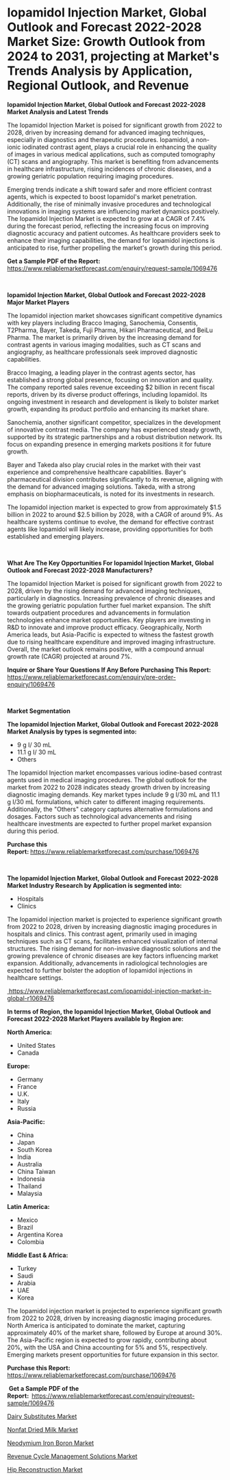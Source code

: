 <p><h1>Iopamidol Injection Market, Global Outlook and Forecast 2022-2028 Market Size: Growth Outlook from 2024 to 2031, projecting at Market's Trends Analysis by Application, Regional Outlook, and Revenue</h1></p><p><strong>Iopamidol Injection Market, Global Outlook and Forecast 2022-2028 Market Analysis and Latest Trends</strong></p>
<p><p>The Iopamidol Injection Market is poised for significant growth from 2022 to 2028, driven by increasing demand for advanced imaging techniques, especially in diagnostics and therapeutic procedures. Iopamidol, a non-ionic iodinated contrast agent, plays a crucial role in enhancing the quality of images in various medical applications, such as computed tomography (CT) scans and angiography. This market is benefiting from advancements in healthcare infrastructure, rising incidences of chronic diseases, and a growing geriatric population requiring imaging procedures.</p><p>Emerging trends indicate a shift toward safer and more efficient contrast agents, which is expected to boost Iopamidol's market penetration. Additionally, the rise of minimally invasive procedures and technological innovations in imaging systems are influencing market dynamics positively. The Iopamidol Injection Market is expected to grow at a CAGR of 7.4% during the forecast period, reflecting the increasing focus on improving diagnostic accuracy and patient outcomes. As healthcare providers seek to enhance their imaging capabilities, the demand for Iopamidol injections is anticipated to rise, further propelling the market's growth during this period.</p></p>
<p><strong>Get a Sample PDF of the Report:&nbsp;</strong> <a href="https://www.reliablemarketforecast.com/enquiry/request-sample/1069476?utm_campaign=1885&utm_medium=2&utm_source=Github&utm_content=ia&utm_term=25122024&utm_id=iopamidol-injection-market-global-outlook-and-forecast-2022-2028">https://www.reliablemarketforecast.com/enquiry/request-sample/1069476</a></p>
<p>&nbsp;</p>
<p><strong>Iopamidol Injection Market, Global Outlook and Forecast 2022-2028 Major Market Players</strong></p>
<p><p>The Iopamidol injection market showcases significant competitive dynamics with key players including Bracco Imaging, Sanochemia, Consentis, T2Pharma, Bayer, Takeda, Fuji Pharma, Hikari Pharmaceutical, and BeiLu Pharma. The market is primarily driven by the increasing demand for contrast agents in various imaging modalities, such as CT scans and angiography, as healthcare professionals seek improved diagnostic capabilities.</p><p>Bracco Imaging, a leading player in the contrast agents sector, has established a strong global presence, focusing on innovation and quality. The company reported sales revenue exceeding $2 billion in recent fiscal reports, driven by its diverse product offerings, including Iopamidol. Its ongoing investment in research and development is likely to bolster market growth, expanding its product portfolio and enhancing its market share.</p><p>Sanochemia, another significant competitor, specializes in the development of innovative contrast media. The company has experienced steady growth, supported by its strategic partnerships and a robust distribution network. Its focus on expanding presence in emerging markets positions it for future growth.</p><p>Bayer and Takeda also play crucial roles in the market with their vast experience and comprehensive healthcare capabilities. Bayer's pharmaceutical division contributes significantly to its revenue, aligning with the demand for advanced imaging solutions. Takeda, with a strong emphasis on biopharmaceuticals, is noted for its investments in research.</p><p>The Iopamidol injection market is expected to grow from approximately $1.5 billion in 2022 to around $2.5 billion by 2028, with a CAGR of around 9%. As healthcare systems continue to evolve, the demand for effective contrast agents like Iopamidol will likely increase, providing opportunities for both established and emerging players.</p></p>
<p>&nbsp;</p>
<p><strong>What Are The Key Opportunities For Iopamidol Injection Market, Global Outlook and Forecast 2022-2028 Manufacturers?</strong></p>
<p><p>The Iopamidol Injection Market is poised for significant growth from 2022 to 2028, driven by the rising demand for advanced imaging techniques, particularly in diagnostics. Increasing prevalence of chronic diseases and the growing geriatric population further fuel market expansion. The shift towards outpatient procedures and advancements in formulation technologies enhance market opportunities. Key players are investing in R&D to innovate and improve product efficacy. Geographically, North America leads, but Asia-Pacific is expected to witness the fastest growth due to rising healthcare expenditure and improved imaging infrastructure. Overall, the market outlook remains positive, with a compound annual growth rate (CAGR) projected at around 7%.</p></p>
<p><strong>Inquire or Share Your Questions If Any Before Purchasing This Report:</strong> <a href="https://www.reliablemarketforecast.com/enquiry/pre-order-enquiry/1069476?utm_campaign=1885&utm_medium=2&utm_source=Github&utm_content=ia&utm_term=25122024&utm_id=iopamidol-injection-market-global-outlook-and-forecast-2022-2028">https://www.reliablemarketforecast.com/enquiry/pre-order-enquiry/1069476</a></p>
<p>&nbsp;</p>
<p><strong>Market Segmentation</strong></p>
<p><strong>The Iopamidol Injection Market, Global Outlook and Forecast 2022-2028 Market Analysis by types is segmented into:</strong></p>
<p><ul><li>9 g I/ 30 mL</li><li>11.1 g I/ 30 mL</li><li>Others</li></ul></p>
<p><p>The Iopamidol Injection market encompasses various iodine-based contrast agents used in medical imaging procedures. The global outlook for the market from 2022 to 2028 indicates steady growth driven by increasing diagnostic imaging demands. Key market types include 9 g I/30 mL and 11.1 g I/30 mL formulations, which cater to different imaging requirements. Additionally, the "Others" category captures alternative formulations and dosages. Factors such as technological advancements and rising healthcare investments are expected to further propel market expansion during this period.</p></p>
<p><strong>Purchase this Report:&nbsp;</strong><a href="https://www.reliablemarketforecast.com/purchase/1069476?utm_campaign=1885&utm_medium=2&utm_source=Github&utm_content=ia&utm_term=25122024&utm_id=iopamidol-injection-market-global-outlook-and-forecast-2022-2028">https://www.reliablemarketforecast.com/purchase/1069476</a></p>
<p>&nbsp;</p>
<p><strong>The Iopamidol Injection Market, Global Outlook and Forecast 2022-2028 Market Industry Research by Application is segmented into:</strong></p>
<p><ul><li>Hospitals</li><li>Clinics</li></ul></p>
<p><p>The Iopamidol injection market is projected to experience significant growth from 2022 to 2028, driven by increasing diagnostic imaging procedures in hospitals and clinics. This contrast agent, primarily used in imaging techniques such as CT scans, facilitates enhanced visualization of internal structures. The rising demand for non-invasive diagnostic solutions and the growing prevalence of chronic diseases are key factors influencing market expansion. Additionally, advancements in radiological technologies are expected to further bolster the adoption of Iopamidol injections in healthcare settings.</p></p>
<p><a href="https://www.reliablemarketforecast.com/iopamidol-injection-market-in-global-r1069476?utm_campaign=1885&utm_medium=2&utm_source=Github&utm_content=ia&utm_term=25122024&utm_id=iopamidol-injection-market-global-outlook-and-forecast-2022-2028">&nbsp;https://www.reliablemarketforecast.com/iopamidol-injection-market-in-global-r1069476</a></p>
<p><strong>In terms of Region, the Iopamidol Injection Market, Global Outlook and Forecast 2022-2028 Market Players available by Region are:</strong></p>
<p>
    <p> <strong> North America: </strong>
        <ul>
            <li>United States</li>
            <li>Canada</li>
        </ul>
        </p> 
    <p> <strong> Europe: </strong>
        <ul>
            <li>Germany</li>
            <li>France</li>
            <li>U.K.</li>
            <li>Italy</li>
            <li>Russia</li>
        </ul>
        </p> 
    <p> <strong> Asia-Pacific: </strong>
        <ul>
            <li>China</li>
            <li>Japan</li>
            <li>South Korea</li>
            <li>India</li>
            <li>Australia</li>
            <li>China Taiwan</li>
            <li>Indonesia</li>
            <li>Thailand</li>
            <li>Malaysia</li>
        </ul>
        </p> 
    <p> <strong> Latin America: </strong>
        <ul>
            <li>Mexico</li>
            <li>Brazil</li>
            <li>Argentina Korea</li>
            <li>Colombia</li>
        </ul>
        </p> 
    <p> <strong> Middle East & Africa: </strong>
        <ul>
            <li>Turkey</li>
            <li>Saudi</li>
            <li>Arabia</li>
            <li>UAE</li>
            <li>Korea</li>
        </ul>
    </p>
    </p>
<p><p>The Iopamidol injection market is projected to experience significant growth from 2022 to 2028, driven by increasing diagnostic imaging procedures. North America is anticipated to dominate the market, capturing approximately 40% of the market share, followed by Europe at around 30%. The Asia-Pacific region is expected to grow rapidly, contributing about 20%, with the USA and China accounting for 5% and 5%, respectively. Emerging markets present opportunities for future expansion in this sector.</p></p>
<p><strong>Purchase this Report: </strong><a href="https://www.reliablemarketforecast.com/purchase/1069476?utm_campaign=1885&utm_medium=2&utm_source=Github&utm_content=ia&utm_term=25122024&utm_id=iopamidol-injection-market-global-outlook-and-forecast-2022-2028">https://www.reliablemarketforecast.com/purchase/1069476</a></p>
<p>&nbsp;<strong>Get a Sample PDF of the Report:&nbsp;&nbsp;</strong><a href="https://www.reliablemarketforecast.com/enquiry/request-sample/1069476?utm_campaign=1885&utm_medium=2&utm_source=Github&utm_content=ia&utm_term=25122024&utm_id=iopamidol-injection-market-global-outlook-and-forecast-2022-2028">https://www.reliablemarketforecast.com/enquiry/request-sample/1069476</a></p>
<p><strong></strong></p>
<p><p><a href="https://www.linkedin.com/pulse/market-dynamics-dairy-substitutes-54-growth-from-2024-2031-itune?utm_campaign=1885&utm_medium=2&utm_source=Github&utm_content=ia&utm_term=25122024&utm_id=iopamidol-injection-market-global-outlook-and-forecast-2022-2028">Dairy Substitutes Market</a></p><p><a href="https://www.linkedin.com/pulse/growth-forecast-nonfat-dried-milk-market-competitive-4gqxe?utm_campaign=1885&utm_medium=2&utm_source=Github&utm_content=ia&utm_term=25122024&utm_id=iopamidol-injection-market-global-outlook-and-forecast-2022-2028">Nonfat Dried Milk Market</a></p><p><a href="https://www.linkedin.com/pulse/c-glance-reports-anmec?utm_campaign=1885&utm_medium=2&utm_source=Github&utm_content=ia&utm_term=25122024&utm_id=iopamidol-injection-market-global-outlook-and-forecast-2022-2028">Neodymium Iron Boron Market</a></p><p><a href="https://www.linkedin.com/pulse/growing-demand-revenue-cycle-management-solutions-market-forecasting-wnxcf?utm_campaign=1885&utm_medium=2&utm_source=Github&utm_content=ia&utm_term=25122024&utm_id=iopamidol-injection-market-global-outlook-and-forecast-2022-2028">Revenue Cycle Management Solutions Market</a></p><p><a href="https://www.linkedin.com/pulse/hip-reconstruction-market-segmentation-in-depth-analysis-hospitalsorthopedic-uk6gf?utm_campaign=1885&utm_medium=2&utm_source=Github&utm_content=ia&utm_term=25122024&utm_id=iopamidol-injection-market-global-outlook-and-forecast-2022-2028">Hip Reconstruction Market</a></p></p>